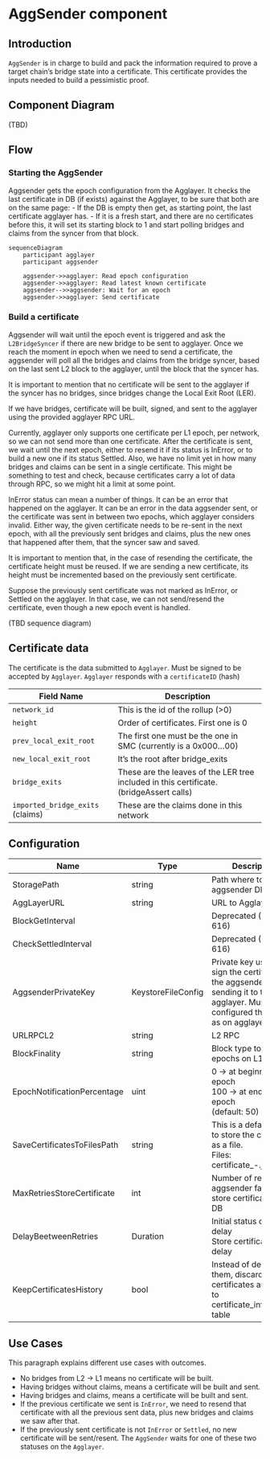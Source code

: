 # AggSender component

## Introduction

`AggSender` is in charge to build and pack the information required to prove a target chain’s bridge state into a certificate. This certificate provides the inputs needed to build a pessimistic proof.

## Component Diagram
(TBD)

## Flow

### Starting the AggSender

Aggsender gets the epoch configuration from the Agglayer. 
It checks the last certificate in DB (if exists) against the Agglayer, to be sure that both are on the same page:
    - If the DB is empty then get, as starting point, the last certificate agglayer has.
    - If it is a fresh start, and there are no certificates before this, it will set its starting block to 1 and start polling bridges and claims from the syncer from that block.

```mermaid
sequenceDiagram
    participant agglayer
    participant aggsender

    aggsender->>agglayer: Read epoch configuration
    aggsender->>agglayer: Read latest known certificate
    aggsender-->>aggsender: Wait for an epoch
    aggsender->>agglayer: Send certificate
```

### Build a certificate

Aggsender will wait until the epoch event is triggered and ask the `L2BridgeSyncer` if there are new bridge to be sent to agglayer. Once we reach the moment in epoch when we need to send a certificate, the aggsender will poll all the bridges and claims from the bridge syncer, based on the last sent L2 block to the agglayer, until the block that the syncer has.

It is important to mention that no certificate will be sent to the agglayer if the syncer has no bridges, since bridges change the Local Exit Root (LER).

If we have bridges, certificate will be built, signed, and sent to the agglayer using the provided agglayer RPC URL.

Currently, agglayer only supports one certificate per L1 epoch, per network, so we can not send more than one certificate. After the certificate is sent, we wait until the next epoch, either to resend it if its status is InError, or to build a new one if its status Settled. Also, we have no limit yet in how many bridges and claims can be sent in a single certificate. This might be something to test and check, because certificates carry a lot of data through RPC, so we might hit a limit at some point.

InError status can mean a number of things. It can be an error that happened on the agglayer. It can be an error in the data aggsender sent, or the certificate was sent in between two epochs, which agglayer considers invalid. Either way, the given certificate needs to be re-sent in the next epoch, with all the previously sent bridges and claims, plus the new ones that happened after them, that the syncer saw and saved. 

It is important to mention that, in the case of resending the certificate, the certificate height must be reused. If we are sending a new certificate, its height must be incremented based on the previously sent certificate.

Suppose the previously sent certificate was not marked as InError, or Settled on the agglayer. In that case, we can not send/resend the certificate, even though a new epoch event is handled.

(TBD sequence diagram)

## Certificate data

The certificate is the data submitted to `Agglayer`. Must be signed to be accepted by `Agglayer`. `Agglayer` responds with a `certificateID` (hash)

| Field Name               | Description                                                                 |
|--------------------------|-----------------------------------------------------------------------------|
| `network_id`               | This is the id of the rollup (>0)                                          |
| `height`                   | Order of certificates. First one is 0                                      |
| `prev_local_exit_root`     | The first one must be the one in SMC (currently is a 0x000…00)             |
| `new_local_exit_root`      | It’s the root after bridge_exits                                           |
| `bridge_exits`             | These are the leaves of the LER tree included in this certificate. (bridgeAssert calls) |
| `imported_bridge_exits` (claims) | These are the claims done in this network                                |

## Configuration

| Name                          | Type               | Description                                                                                                   |
|-------------------------------|--------------------|---------------------------------------------------------------------------------------------------------------|
| StoragePath                   | string             | Path where to store aggsender DB                                                                              |
| AggLayerURL                   | string             | URL to Agglayer                                                                                               |
| BlockGetInterval              |                    | Deprecated (CDK-616)                                                                                          |
| CheckSettledInterval          |                    | Deprecated (CDK-616)                                                                                          |
| AggsenderPrivateKey           | KeystoreFileConfig | Private key used to sign the certificate on the aggsender before sending it to the agglayer. Must be configured the same as on agglayer. |
| URLRPCL2                      | string             | L2 RPC                                                                                                       |
| BlockFinality                 | string             | Block type to calculate epochs on L1.                                                                         |
| EpochNotificationPercentage   | uint               | 0 -> at beginning of epoch  <br> 100 -> at end of the epoch  <br> (default: 50)                                |
| SaveCertificatesToFilesPath   | string             | This is a default option to store the certificate as a file. <br> Files: certificate_<height>-<tstamp>.json    |
| MaxRetriesStoreCertificate    | int                | Number of retries if aggsender fails to store certificates on DB                                              |
| DelayBeetweenRetries          | Duration           | Initial status check delay <br> Store certificate on DB delay                                                 |
| KeepCertificatesHistory       | bool               | Instead of deleting them, discarded certificates are moved to certificate_info_history table                   |

## Use Cases

This paragraph explains different use cases with outcomes.

- No bridges from L2 -> L1 means no certificate will be built.
- Having bridges without claims, means a certificate will be built and sent.
- Having bridges and claims, means a certificate will be built and sent.
- If the previous certificate we sent is `InError`, we need to resend that certificate with all the previous sent data, plus new bridges and claims we saw after that.
- If the previously sent certificate is not `InError` or `Settled`, no new certificate will be sent/resent. The `AggSender` waits for one of these two statuses on the `Agglayer`.
